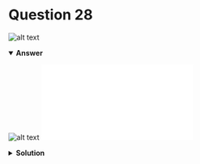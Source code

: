 # Question 28
![alt text](q28.png)

<details open>
<summary><b>Answer</b></summary>

![alt text](a28.svg)
![alt text](a28.py)
</details>

<details>
<summary><b>Solution</b></summary>

![alt text](s28.png)
</details>
